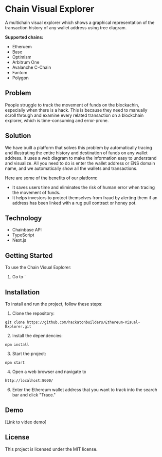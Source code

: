 # Chain Visual Explorer
  A multichain visual explorer which shows a graphical representation of the transaction history of any wallet address using tree diagram. 
  
  **Supported chains:**
  - Etheruem
  - Base
  - Optimism
  - Arbitrum One
  - Avalanche C-Chain
  - Fantom
  - Polygon

## Problem
 People struggle to track the movement of funds on the blockachin, especially when there is a hack. This is because they need to manually scroll through and examine every related transaction on a blockchain explorer, which is time-consuming and error-prone.

## Solution
 We have built a platform that solves this problem by automatically tracing and illustrating the entire history and destination of funds on any wallet address. It uses a web diagram to make the information easy to understand and visualize. All you need to do is enter the wallet address or ENS domain name, and we automatically show all the wallets and transactions. 

Here are some of the benefits of our platform:
-   It saves users time and eliminates the risk of human error when tracing the movement of funds.
-   It helps investors to protect themselves from fraud by alerting them if an address has been linked with a rug pull contract or honey pot.

## Technology

-   Chainbase API
-   TypeScript
-   Next.js

## Getting Started
To use the Chain Visual Explorer:
1. Go to `

## Installation 
To install and run the project, follow these steps:

1.  Clone the repository:
```
git clone https://github.com/hackatonbuilders/Ethereum-Visual-Explorer.git
```
2.  Install the dependencies:
```
npm install
```
3.  Start the project:
```
npm start
```
4. Open a web browser and navigate to  
```
http://localhost:8000/
```
6.  Enter the Ethereum wallet address that you want to track into the search bar and click "Trace."

## Demo

[Link to video demo]


## License

This project is licensed under the MIT license.





